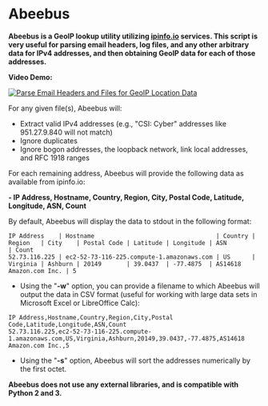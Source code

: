 # Abeebus
**Abeebus is a GeoIP lookup utility utilizing [ipinfo.io](https://ipinfo.io) services. This script is very useful for parsing email headers, log files, and any other arbitrary data for IPv4 addresses, and then obtaining GeoIP data for each of those addresses.**

**Video Demo:**

[![Parse Email Headers and Files for GeoIP Location Data](https://img.youtube.com/vi/ZjcASJCf2mA/0.jpg)](https://www.youtube.com/watch?v=ZjcASJCf2mA)

For any given file(s), Abeebus will:

- Extract valid IPv4 addresses (e.g., "CSI: Cyber" addresses like 951.27.9.840 will not match)
- Ignore duplicates
- Ignore bogon addresses, the loopback network, link local addresses, and RFC 1918 ranges

For each remaining address, Abeebus will provide the following data as available from ipinfo.io:

**- IP Address, Hostname, Country, Region, City, Postal Code, Latitude, Longitude, ASN, Count**

By default, Abeebus will display the data to stdout in the following format:

```
IP Address    | Hostname                                  | Country | Region   | City    | Postal Code | Latitude | Longitude | ASN                     | Count
52.73.116.225 | ec2-52-73-116-225.compute-1.amazonaws.com | US      | Virginia | Ashburn | 20149       | 39.0437  | -77.4875  | AS14618 Amazon.com Inc. | 5
```
- Using the "**-w**" option, you can provide a filename to which Abeebus will output the data in CSV format (useful for working with large data sets in Microsoft Excel or LibreOffice Calc):

```
IP Address,Hostname,Country,Region,City,Postal Code,Latitude,Longitude,ASN,Count
52.73.116.225,ec2-52-73-116-225.compute-1.amazonaws.com,US,Virginia,Ashburn,20149,39.0437,-77.4875,AS14618 Amazon.com Inc.,5
```

- Using the "**-s**" option, Abeebus will sort the addresses numerically by the first octet.

**Abeebus does not use any external libraries, and is compatible with Python 2 and 3.**
